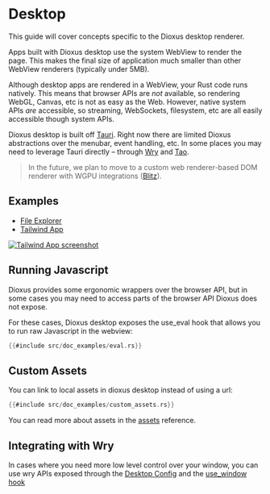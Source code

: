 # Desktop

This guide will cover concepts specific to the Dioxus desktop renderer.

Apps built with Dioxus desktop use the system WebView to render the page. This makes the final size of application much smaller than other WebView renderers (typically under 5MB).

Although desktop apps are rendered in a WebView, your Rust code runs natively. This means that browser APIs are _not_ available, so rendering WebGL, Canvas, etc is not as easy as the Web. However, native system APIs _are_ accessible, so streaming, WebSockets, filesystem, etc are all easily accessible though system APIs.

Dioxus desktop is built off [Tauri](https://tauri.app/). Right now there are limited Dioxus abstractions over the menubar, event handling, etc. In some places you may need to leverage Tauri directly – through [Wry](http://github.com/tauri-apps/wry/) and [Tao](http://github.com/tauri-apps/tao).

> In the future, we plan to move to a custom web renderer-based DOM renderer with WGPU integrations ([Blitz](https://github.com/DioxusLabs/blitz)).

## Examples

- [File Explorer](https://github.com/DioxusLabs/dioxus/blob/main/examples/file_explorer.rs)
- [Tailwind App](https://github.com/DioxusLabs/dioxus/tree/main/examples/tailwind)

[![Tailwind App screenshot](/assets/static/tailwind_desktop_app.png)](https://github.com/DioxusLabs/dioxus/tree/main/examples/tailwind)

## Running Javascript

Dioxus provides some ergonomic wrappers over the browser API, but in some cases you may need to access parts of the browser API Dioxus does not expose.


For these cases, Dioxus desktop exposes the use_eval hook that allows you to run raw Javascript in the webview:

```rust
{{#include src/doc_examples/eval.rs}}
```

## Custom Assets

You can link to local assets in dioxus desktop instead of using a url:

```rust
{{#include src/doc_examples/custom_assets.rs}}
```

You can read more about assets in the [assets](./assets.md) reference.

## Integrating with Wry

In cases where you need more low level control over your window, you can use wry APIs exposed through the [Desktop Config](https://docs.rs/dioxus-desktop/0.5.0/dioxus_desktop/struct.Config.html) and the [use_window hook](https://docs.rs/dioxus-desktop/0.5.0/dioxus_desktop/fn.use_window.html)

